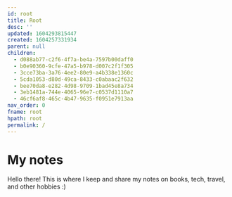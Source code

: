 ```yaml
---
id: root
title: Root
desc: ''
updated: 1604293815447
created: 1604257331934
parent: null
children:
  - d088ab77-c2f6-4f7a-be4a-7597b00daff0
  - b0e90360-9cfe-47a5-b978-d007c2f1f305
  - 3cce73ba-3a76-4ee2-80e9-a4b338e1360c
  - 5cda1053-d80d-49ca-8433-c0abaac2f632
  - bee70da8-e282-4d98-9709-1bad45e8a734
  - 3eb1481a-744e-4065-96e7-c0537d1110a7
  - 46cf6af8-465c-4b47-9635-f0951e7913aa
nav_order: 0
fname: root
hpath: root
permalink: /
---
```

# My notes

Hello there! 
This is where I keep and share my notes on books, tech, travel, and other hobbies :)


